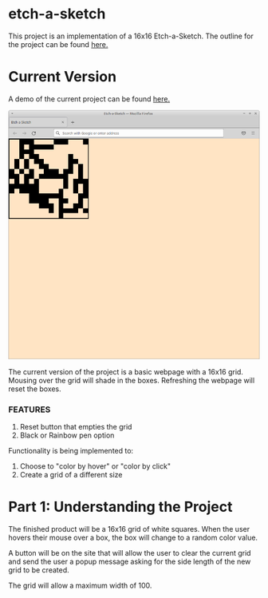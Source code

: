 # etch-a-sketch

This project is an implementation of a 16x16 Etch-a-Sketch. The outline for the project can be found [here.](https://www.theodinproject.com/paths/foundations/courses/foundations/lessons/etch-a-sketch-project)

# Current Version

A demo of the current project can be found [here.](https://thejulianflores.github.io/etch-a-sketch/)

![A prototype](img/prototype.png)

The current version of the project is a basic webpage with a 16x16 grid. Mousing over the grid will shade in the boxes. Refreshing the webpage will reset the boxes.

### FEATURES

1. Reset button that empties the grid
2. Black or Rainbow pen option

Functionality is being implemented to:

1. Choose to "color by hover" or "color by click"
2. Create a grid of a different size

# Part 1: Understanding the Project

The finished product will be a 16x16 grid of white squares. When the user hovers their mouse over a box, the box will change to a random color value. 

A button will be on the site that will allow the user to clear the current grid and send the user a popup message asking for the side length of the new grid to be created.

The grid will allow a maximum width of 100.

